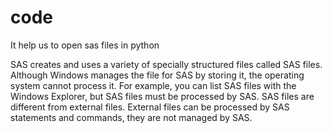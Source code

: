 # code
It help us to open sas files in python

SAS creates and uses a variety of specially structured files called SAS files. Although Windows manages the file for SAS by storing it, the operating system cannot process it. For example, you can list SAS files with the Windows Explorer, but SAS files must be processed by SAS. SAS files are different from external files. External files can be processed by SAS statements and commands, they are not managed by SAS.
